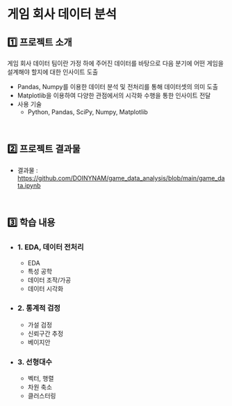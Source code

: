 # 게임 회사 데이터 분석

## :one: 프로젝트 소개

게임 회사 데이터 팀이란 가정 하에 주어진 데이터를 바탕으로 다음 분기에 어떤 게임을 설계해야 할지에 대한 인사이트 도출

- Pandas, Numpy를 이용한 데이터 분석 및 전처리를 통해 데이터셋의 의미 도출
- Matplotlib을 이용하여 다양한 관점에서의 시각화 수행을 통한 인사이트 전달
- 사용 기술
  - Python, Pandas, SciPy, Numpy, Matplotlib

<br/>

## :two: 프로젝트 결과물

- 결과물 : https://github.com/DOINYNAM/game_data_analysis/blob/main/game_data.ipynb

<br/>

## :three: 학습 내용

- ### 1. EDA, 데이터 전처리

  - EDA
  - 특성 공학
  - 데이터 조작/가공
  - 데이터 시각화

- ### 2. 통계적 검정

  - 가설 검정
  - 신뢰구간 추정
  - 베이지안

- ### 3. 선형대수
  - 벡터, 행렬
  - 차원 축소
  - 클러스터링
